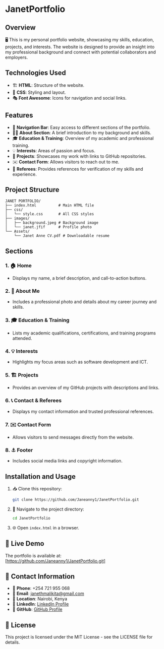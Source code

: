 # JanetPortfolio

## Overview
🖥️ This is my personal portfolio website, showcasing my skills, education, projects, and interests. The website is designed to provide an insight into my professional background and connect with potential collaborators and employers.

## Technologies Used
- 🏗️ **HTML**: Structure of the website.
- 🎨 **CSS**: Styling and layout.
- 🎭 **Font Awesome**: Icons for navigation and social links.

## Features
- 🔗 **Navigation Bar**: Easy access to different sections of the portfolio.
- 👩‍💻 **About Section**: A brief introduction to my background and skills.
- 🎓 **Education & Training**: Overview of my academic and professional training.
- 💡 **Interests**: Areas of passion and focus.
- 🚀 **Projects**: Showcases my work with links to GitHub repositories.
- ✉️ **Contact Form**: Allows visitors to reach out to me.
- 👥 **Referees**: Provides references for verification of my skills and experience.

## Project Structure
```
JANET PORTFOLIO/
├── index.html          # Main HTML file
├── css/
│   └── style.css       # All CSS styles
├── images/
│   ├── background.jpeg # Background image
│   └── janet.jfif      # Profile photo
└── Assets/
    └── Janet Anne CV.pdf # Downloadable resume
```

## Sections
### 1. 🏠 Home
- Displays my name, a brief description, and call-to-action buttons.

### 2. 👩 About Me
- Includes a professional photo and details about my career journey and skills.

### 3. 🎓 Education & Training
- Lists my academic qualifications, certifications, and training programs attended.

### 4. 💡 Interests
- Highlights my focus areas such as software development and ICT.

### 5. 🏗️ Projects
- Provides an overview of my GitHub projects with descriptions and links.

### 6. 📞 Contact & Referees
- Displays my contact information and trusted professional references.

### 7. ✉️ Contact Form
- Allows visitors to send messages directly from the website.

### 8. ⚓ Footer
- Includes social media links and copyright information.

## Installation and Usage
1. 📥 Clone this repository:
   ```sh
   git clone https://github.com/Janeanny1/JanetPortfolio.git
   ```
2. 📂 Navigate to the project directory:
   ```sh
   cd JanetPortfolio
   ```
3. 🌐 Open `index.html` in a browser.

## 🚀 Live Demo
The portfolio is available at: [https://github.com/Janeanny1/JanetPortfolio.git]

## 📩 Contact Information
- 📱 **Phone**: +254 721 955 068
- 📧 **Email**: janethmalikita@gmail.com
- 📍 **Location**: Nairobi, Kenya
- 🔗 **LinkedIn**: [LinkedIn Profile](https://www.linkedin.com/in/janet-m-05590365/)
- 🐙 **GitHub**: [GitHub Profile](https://github.com/Janeanny1)

## 📜 License
This project is licensed under the MIT License - see the LICENSE file for details.

